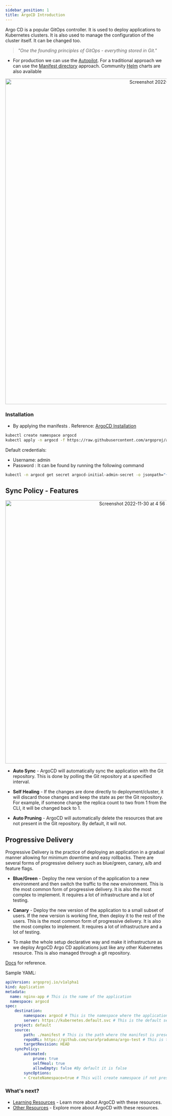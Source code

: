 ```yaml
---
sidebar_position: 1
title: ArgoCD Introduction
---
```


Argo CD is a popular GitOps controller. It is used to deploy applications to Kubernetes clusters. It is also used to manage the configuration of the cluster itself. It can be changed too.

> _"One the founding principles of GitOps - everything stored in Git."_

- For production we can use the [Autopilot](https://github.com/argoproj-labs/argocd-autopilot). For a traditional approach we can use the [Manifest directory](https://github.com/argoproj/argo-cd/tree/master/manifests) approach. Community [Helm](https://github.com/argoproj/argo-helm/tree/master/charts/argo-cd) charts are also available 

<p align="center"><img width="1014" alt="Screenshot 2022-11-29 at 11 44 57 PM" src="https://user-images.githubusercontent.com/51878265/204613004-e5dace25-7502-487d-acea-86d63c70cc2a.png"></img></p>

### Installation

- By applying the manifests . Reference: [ArgoCD Installation](https://argoproj.github.io/argo-cd/getting_started/#1-install-argo-cd)

```bash
kubectl create namespace argocd
kubectl apply -n argocd -f https://raw.githubusercontent.com/argoproj/argo-cd/stable/manifests/install.yaml
```

Default credentials:

- Username: admin
- Password : It can be found by running the following command

```bash
kubectl -n argocd get secret argocd-initial-admin-secret -o jsonpath="{.data.password}" | base64 -d
```

## Sync Policy - Features

<p align="center"><img width="820" alt="Screenshot 2022-11-30 at 4 56 41 PM" src="https://user-images.githubusercontent.com/51878265/204785046-93eb5b20-31b6-4f2b-b2a4-223f88f18718.png"></img></p>

- **Auto Sync** - ArgoCD will automatically sync the application with the Git repository. This is done by polling the Git repository at a specified interval.

- **Self Healing** - If the changes are done directly to deployment/cluster, it will discard those changes and keep the state as per the Git repository. For example, if someone change the replica count to two from 1 from the CLI, it will be changed back to 1.

- **Auto Pruning** - ArgoCD will automatically delete the resources that are not present in the Git repository. By default, it will not.

## Progressive Delivery

Progressive Delivery is the practice of deploying an application in a gradual manner allowing for minimum downtime and easy rollbacks. There are several forms of progressive delivery such as blue/green, canary, a/b and feature flags.

- **Blue/Green** - Deploy the new version of the application to a new environment and then switch the traffic to the new environment. This is the most common form of progressive delivery. It is also the most complex to implement. It requires a lot of infrastructure and a lot of testing.

- **Canary** - Deploy the new version of the application to a small subset of users. If the new version is working fine, then deploy it to the rest of the users. This is the most common form of progressive delivery. It is also the most complex to implement. It requires a lot of infrastructure and a lot of testing.

- To make the whole setup declarative way and make it infrastructure as we deploy ArgoCD Argo CD applications just like any other Kubernetes resource. This is also managed through a git repository.

[Docs](https://argo-cd.readthedocs.io/en/stable/operator-manual/declarative-setup/) for reference.

Sample YAML:

```YAML
apiVersion: argoproj.io/v1alpha1
kind: Application
metadata:
  name: nginx-app # This is the name of the application
  namespace: argocd 
spec:
    destination:
        namespace: argocd # This is the namespace where the application will be deployed
        server: https://kubernetes.default.svc # This is the default server
    project: default
    source:
        path: ./manifest # This is the path where the manifest is present
        repoURL: https://github.com/sarafpradumna/argo-test # This is the repo where the manifest is present
        targetRevision: HEAD
    syncPolicy:
        automated:
            prune: true
            selfHeal: true
            allowEmpty: false #By default it is false
        syncOptions:
        - CreateNamespace=true # This will create namespace if not present
```

### What's next?

- [Learning Resources](./learning-resources.md) - Learn more about ArgoCD with these resources.
- [Other Resources](./other-resources.md) - Explore more about ArgoCD with these resources.
